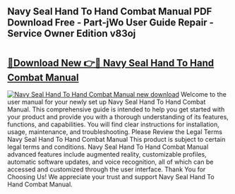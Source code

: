 ## Navy Seal Hand To Hand Combat Manual PDF Download Free - Part-jWo User Guide Repair - Service Owner Edition v83oj

# <h2><a href="http://cf23215.oget.top/?id=Navy+Seal+Hand+To+Hand+Combat+Manual">🔗Download New 👉🔴 Navy Seal Hand To Hand Combat Manual</a></h2>

[![Navy Seal Hand To Hand Combat Manual new download](https://i.imgur.com/5g1atiW.png)](http://cf23215.oget.top/?id=Navy+Seal+Hand+To+Hand+Combat+Manual)
Welcome to the user manual for your newly set up Navy Seal Hand To Hand Combat Manual. This comprehensive guide is intended to help you get started with your product and provide you with a thorough understanding of its features, functions, and capabilities. You will find clear instructions for installation, usage, maintenance, and troubleshooting. Please Review the Legal Terms Navy Seal Hand To Hand Combat Manual This product is subject to certain legal terms and conditions. Navy Seal Hand To Hand Combat Manual advanced features include augmented reality, customizable profiles, automatic software updates, and voice recognition, all of which can be accessed and customized through the user interface. Thank You for Choosing Us! We appreciate your trust and support Navy Seal Hand To Hand Combat Manual.
